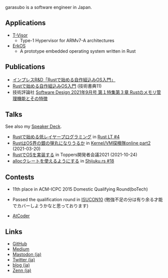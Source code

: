 garasubo is a software engineer in Japan.

## Applications
- [T-Visor](https://github.com/garasubo/T-Visor)
    - Type-1 Hypervisor for ARMv7-A architectures
- [ErkOS](https://github.com/garasubo/erkos)
    - A prototype embedded operating system written in Rust

## Publications
- [インプレスR&D「Rustで始める自作組込みOS入門」](https://nextpublishing.jp/book/14912.html)
- [Rustで始める自作組込みOS入門](https://techbookfest.org/product/6484983722016768?productVariantID=4877729004519424) (技術書典11)
- 技術評論社 [Software Design 2021年9月号 第１特集第３章 Rustのメモリ管理機能とその特徴](https://gihyo.jp/magazine/SD/archive/2021/202109)

## Talks
See also my [Speaker Deck](https://speakerdeck.com/garasubo).

- [Rustで始める低レイヤープログラミング](https://garasubo.github.io/rustlt4/) in [Rust LT #4](https://rust.connpass.com/event/125666/)
- [RustはOS界の銀の弾丸になりうるか](https://docs.google.com/presentation/d/1RRccgmR-EsnfanWrpyywvx4fDbohEHWuqsAoMAT6YUY/edit?usp=sharing) in [Kernel/VM探検隊online part2](https://kernelvm.connpass.com/event/201059/) (2021-03-20)
- [RustでOSを実装する](https://docs.google.com/presentation/d/1iHxIPbEC8pYimheyXYtOVvK-bGgMIC6PEkuwiUT6l4M/edit?usp=sharing) in Toppers開発者会議2021 (2021-10-24)
- [allocクレートを使えるようにする](https://docs.google.com/presentation/d/1mT1N22j0zPIutotZSSgjsoLIn4-tp14qG02K3uazEyw/edit?usp=sharing) in [Shijuku.rs #18](https://forcia.connpass.com/event/224438/)

## Contests
- 11th place in ACM-ICPC 2015 Domestic Qualifying Round(boTech)
- Passed the qualification round in [ISUCON10](https://isucon.net/archives/54704557.html) (勉強不足の分は有り余る才能でカバーしようかなと思っております)

- [AtCoder](https://atcoder.jp/users/garasubo)

## Links
- [GitHub](https://github.com/garasubo)
- [Medium](https://medium.com/@garasubo)
- [Mastodon (ja)](https://mstdn.jp/@garasubo)
- [Twitter (ja)](https://twitter.com/garasubo)
- [blog (ja)](https://garasubo.github.io/hexo/)
- [Zenn (ja)](https://zenn.dev/garasubo)
